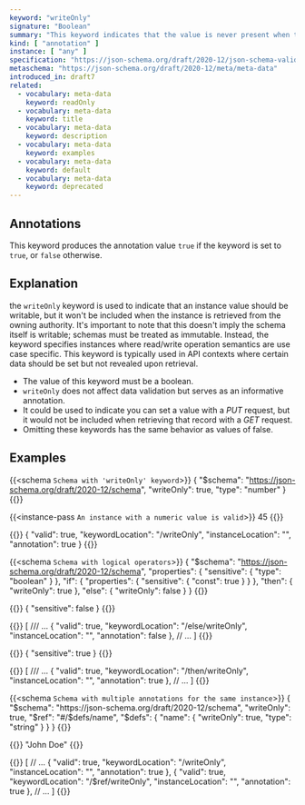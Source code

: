 ```yaml
---
keyword: "writeOnly"
signature: "Boolean"
summary: "This keyword indicates that the value is never present when the instance is retrieved from the owning authority."
kind: [ "annotation" ]
instance: [ "any" ]
specification: "https://json-schema.org/draft/2020-12/json-schema-validation.html#section-9.4"
metaschema: "https://json-schema.org/draft/2020-12/meta/meta-data"
introduced_in: draft7
related:
  - vocabulary: meta-data
    keyword: readOnly
  - vocabulary: meta-data
    keyword: title
  - vocabulary: meta-data
    keyword: description
  - vocabulary: meta-data
    keyword: examples
  - vocabulary: meta-data
    keyword: default
  - vocabulary: meta-data
    keyword: deprecated
---
```


Annotations
-----------

This keyword produces the annotation value `true` if the keyword is set to `true`, or `false` otherwise.

## Explanation

the `writeOnly` keyword is used to indicate that an instance value should be writable, but it won't be included when the instance is retrieved from the owning authority. It's important to note that this doesn't imply the schema itself is writable; schemas must be treated as immutable. Instead, the keyword specifies instances where read/write operation semantics are use case specific. This keyword is typically used in API contexts where certain data should be set but not revealed upon retrieval.

* The value of this keyword must be a boolean.
* `writeOnly` does not affect data validation but serves as an informative annotation.
*  It could be used to indicate you can set a value with a *PUT* request, but it would not be included when retrieving that record with a *GET* request.
* Omitting these keywords has the same behavior as values of false.

## Examples

{{<schema `Schema with 'writeOnly' keyword`>}}
{
  "$schema": "https://json-schema.org/draft/2020-12/schema",
  "writeOnly": true,
  "type": "number"
}
{{</schema>}}

{{<instance-pass `An instance with a numeric value is valid`>}}
45
{{</instance-pass>}}

{{<instance-annotation>}}
{
  "valid": true,
  "keywordLocation": "/writeOnly",
  "instanceLocation": "",
  "annotation": true
}
{{</instance-annotation>}}

{{<schema `Schema with logical operators`>}}
{
  "$schema": "https://json-schema.org/draft/2020-12/schema",
  "properties": {
    "sensitive": { "type": "boolean" }
  },
  "if": {
    "properties": {
      "sensitive": { "const": true }
    }
  },
  "then": {
    "writeOnly": true
  },
  "else": {
    "writeOnly": false
  }
}
{{</schema>}}

{{<instance-pass>}}
{ "sensitive": false }
{{</instance-pass>}}

{{<instance-annotation>}}
[
  /// ...
  {
    "valid": true,
    "keywordLocation": "/else/writeOnly",
    "instanceLocation": "",
    "annotation": false
  },
  // ...
]
{{</instance-annotation>}}

{{<instance-pass>}}
{ "sensitive": true }
{{</instance-pass>}}

{{<instance-annotation>}}
[
  /// ...
  {
    "valid": true,
    "keywordLocation": "/then/writeOnly",
    "instanceLocation": "",
    "annotation": true
  },
  // ...
]
{{</instance-annotation>}}

{{<schema `Schema with multiple annotations for the same instance`>}}
{
  "$schema": "https://json-schema.org/draft/2020-12/schema",
  "writeOnly": true,
  "$ref": "#/$defs/name",
  "$defs": {
    "name": {
      "writeOnly": true,
      "type": "string"
    }
  }
}
{{</schema>}}

{{<instance-pass>}}
"John Doe"
{{</instance-pass>}}

{{<instance-annotation>}}
[
  // ...
  {
    "valid": true,
    "keywordLocation": "/writeOnly",
    "instanceLocation": "",
    "annotation": true
  },
  {
    "valid": true,
    "keywordLocation": "/$ref/writeOnly",
    "instanceLocation": "",
    "annotation": true
  },
  // ...
]
{{</instance-annotation>}}